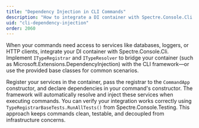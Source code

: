 ```yaml
---
title: "Dependency Injection in CLI Commands"
description: "How to integrate a DI container with Spectre.Console.Cli for injecting services into commands"
uid: "cli-dependency-injection"
order: 2060
---
```


When your commands need access to services like databases, loggers, or HTTP clients, integrate your DI container with Spectre.Console.Cli. Implement `ITypeRegistrar` and `ITypeResolver` to bridge your container (such as Microsoft.Extensions.DependencyInjection) with the CLI framework—or use the provided base classes for common scenarios.

Register your services in the container, pass the registrar to the `CommandApp` constructor, and declare dependencies in your command's constructor. The framework will automatically resolve and inject these services when executing commands. You can verify your integration works correctly using `TypeRegistrarBaseTests.RunAllTests()` from Spectre.Console.Testing. This approach keeps commands clean, testable, and decoupled from infrastructure concerns.